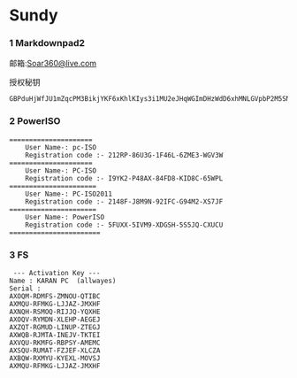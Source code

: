 # Sundy
### 1 Markdownpad2
邮箱:Soar360@live.com

授权秘钥
	
	GBPduHjWfJU1mZqcPM3BikjYKF6xKhlKIys3i1MU2eJHqWGImDHzWdD6xhMNLGVpbP2M5SN6bnxn2kSE8qHqNY5QaaRxmO3YSMHxlv2EYpjdwLcPwfeTG7kUdnhKE0vVy4RidP6Y2wZ0q74f47fzsZo45JE2hfQBFi2O9Jldjp1mW8HUpTtLA2a5/sQytXJUQl/QKO0jUQY4pa5CCx20sV1ClOTZtAGngSOJtIOFXK599sBr5aIEFyH0K7H4BoNMiiDMnxt1rD8Vb/ikJdhGMMQr0R4B+L3nWU97eaVPTRKfWGDE8/eAgKzpGwrQQoDh+nzX1xoVQ8NAuH+s4UcSeQ==

### 2 PowerISO

	=====================
		User Name-: pc-ISO
		Registration code :- 212RP-86U3G-1F46L-6ZME3-WGV3W
	=====================
		User Name-: PC-ISO
		Registration code :- I9YK2-P48AX-84FD8-KID8C-65WPL
	======================
		User Name-: PC-ISO2011
		Registration code :- 2148F-J8M9N-92IFC-G94M2-XS7JF
	======================
		User Name-: PowerISO
		Registration code :- 5FUXX-5IVM9-XDGSH-5S5JQ-CXUCU
	=======================

### 3 FS
	
	 --- Activation Key ---
	Name : KARAN PC  (allwayes)
	Serial :
	AXOQM-RDMFS-ZMNOU-QTIBC
	AXMQU-RFMKG-LJJAZ-JMXHF
	AXNQH-RSMOQ-RIJJQ-YQXHE
	AXOQV-RYMDN-XLEHP-AEGEJ
	AXZQT-RGMUD-LINUP-ZTEGJ
	AXWQB-RJMTA-INEJV-TKTEI
	AXVQU-RKMFG-RBPSY-AMEMC
	AXSQU-RUMAT-FZJEF-XLCZA
	AXBQW-RXMYU-KYEXL-MOVSJ
	AXMQU-RFMKG-LJJAZ-JMXHF